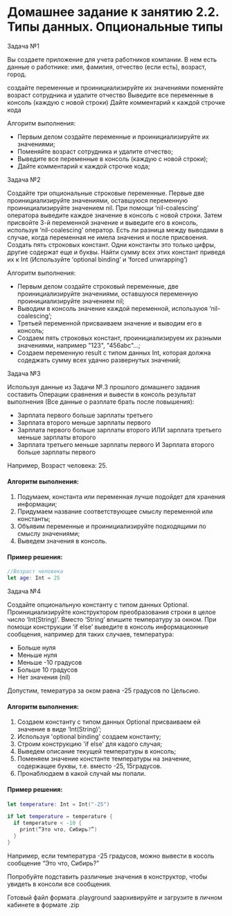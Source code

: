 # Домашнее задание к занятию 2.2. Типы данных. Опциональные типы

Задача №1

Вы создаете приложение для учета работников компании. В нем есть данные о работнике: имя, фамилия, отчество (если есть), возраст, город.

создайте переменные и проинициализируйте их значениями
поменяйте возраст сотрудника и удалите отчество
Выведите все переменные в консоль (каждую с новой строки)
Дайте комментарий к каждой строчке кода

Алгоритм выполнения:
* Первым делом создайте переменные и проинициализируйте их значениями;
* Поменяйте возраст сотрудника и удалите отчество;
* Выведите все переменные в консоль (каждую с новой строки);
* Дайте комментарий к каждой строчке кода; 

Задача №2

Создайте три опциональные строковые переменные. Первые две проинициализируйте значениями, оставшуюся переменную проинициализируйте значением nil.
При помощи ‘nil-coalescing’ оператора выведите каждое значение в консоль с новой строки.
Затем присвойте 3-й переменной значение и выведите его в консоль, используя ‘nil-coalescing’ оператор. Есть ли разница между выводами в случае, когда переменная не имела значения и после присвоения.
Создать пять строковых констант. Одни константы это только цифры, другие содержат еще и буквы. Найти сумму всех этих констант приведя их к Int
(Используйте ‘optional binding’ и ‘forced unwrapping’)

Алгоритм выполнения:
* Первым делом создайте строковый переменные, две проинициализируйте значениями, оставшуюся переменную проинициализируйте значением nil;
* Выводим в консоль значение каждой переменной, используюя ‘nil-coalescing’;
* Третьей переменной присваиваем значение и выводим его в консоль;
* Создаем пять строковых констант, проинициализируем их разными значениями, например "123", "456abc"...;
* Создаем переменную result с типом данных Int, которая должна содеджать сумму всех удачно развернутых значений; 

Задача №3

Используя данные из Задачи №.3 прошлого домашнего задания составить Операции сравнения и вывести в консоль результат выполнения (Все данные о разплате брать после повышения):

* Зарплата первого больше зарплаты третьего
* Зарплата второго меньше зарплаты первого
* Зарплата первого больше зарплаты второго ИЛИ зарплата третьего меньше зарплаты второго
* Зарплата третьего меньше зарплаты первого И Зарплата второго больше зарплаты первого

Например, Возраст человека: 25.

#### Алгоритм выполнения:

1. Подумаем, константа или переменная лучше подойдет для хранения информации;
2. Придумаем название соответствующее смыслу переменной или константы;
3. Объявим переменные и проинициализируйте подходящими по смыслу значениями;
4. Выведем значения в консоль.

#### Пример решения:

```swift
//Возраст человека
let age: Int = 25
``` 

Задача №4

Создайте опциональную константу с типом данных Optional<Int>. Проинициализируйте конструктором преобразования строки в целое число ‘Int(String)’. Вместо ‘String’ впишите температуру за окном. При помощи конструкции ‘if else’ выведите в консоль информационные сообщения, например для таких случаев, температура:

* Больше нуля
* Меньше нуля
* Меньше -10 градусов
* Больше 10 градусов
* Нет значения (nil)

Допустим, темература за оком равна -25 градусов по Цельсию.

#### Алгоритм выполнения:

1. Создаем константу с типом данных Optional<String> присваиваем ей значение в виде ‘Int(String)’;
2. Используя 'optional binding' создаем константу;
3. Строим конструкцию 'if else' для кадого случая;
4. Выведем описание текущей температуры в консоль;
5. Поменяем значение константе температуры на значение, содержащее буквы, т.е. вместо -25, 15градусов.
6. Пронаблюдаем в какой случай мы попали.

#### Пример решения:

```swift
let temperature: Int = Int("-25")

if let temperature = temperature {
  if temperature < -10 {
    print(“Это что, Сибирь?”)
  }
}
``` 

Например, если температура -25 градусов, можно вывести в косоль сообщение “Это что, Сибирь?”

Попробуйте подставить различные значения в конструктор, чтобы увидеть в консоли все сообщения.

Готовый файл формата .playground заархивируйте и загрузите в личном кабинете в формате .zip
